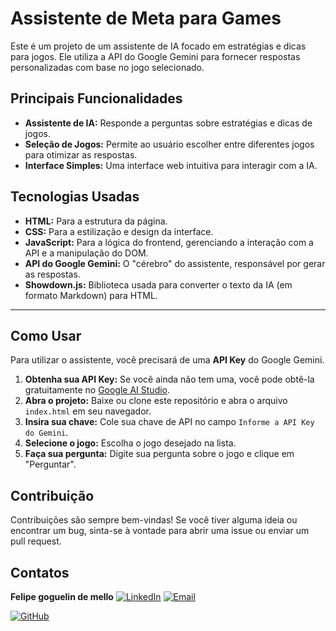 # Assistente de Meta para Games

Este é um projeto de um assistente de IA focado em estratégias e dicas para jogos. Ele utiliza a API do Google Gemini para fornecer respostas personalizadas com base no jogo selecionado.

## Principais Funcionalidades

* **Assistente de IA:** Responde a perguntas sobre estratégias e dicas de jogos.
* **Seleção de Jogos:** Permite ao usuário escolher entre diferentes jogos para otimizar as respostas.
* **Interface Simples:** Uma interface web intuitiva para interagir com a IA.

## Tecnologias Usadas

* **HTML:** Para a estrutura da página.
* **CSS:** Para a estilização e design da interface.
* **JavaScript:** Para a lógica do frontend, gerenciando a interação com a API e a manipulação do DOM.
* **API do Google Gemini:** O "cérebro" do assistente, responsável por gerar as respostas.
* **Showdown.js:** Biblioteca usada para converter o texto da IA (em formato Markdown) para HTML.

---

## Como Usar

Para utilizar o assistente, você precisará de uma **API Key** do Google Gemini.

1.  **Obtenha sua API Key:** Se você ainda não tem uma, você pode obtê-la gratuitamente no [Google AI Studio](https://aistudio.google.com/app/apikey).
2.  **Abra o projeto:** Baixe ou clone este repositório e abra o arquivo `index.html` em seu navegador.
3.  **Insira sua chave:** Cole sua chave de API no campo `Informe a API Key do Gemini`.
4.  **Selecione o jogo:** Escolha o jogo desejado na lista.
5.  **Faça sua pergunta:** Digite sua pergunta sobre o jogo e clique em "Perguntar".

## Contribuição

Contribuições são sempre bem-vindas! Se você tiver alguma ideia ou encontrar um bug, sinta-se à vontade para abrir uma issue ou enviar um pull request.

## Contatos

**Felipe goguelin de mello** 
[![LinkedIn](https://img.shields.io/badge/LinkedIn--blue?logo=linkedin&logoColor=white)](https://www.linkedin.com/in/felipe-goguelin-dev/)
[![Email](https://img.shields.io/badge/Email--red?logo=gmail&logoColor=white)](mailto:felipegoguelin@gmail.com)

[![GitHub](https://img.shields.io/badge/GitHub-181717?style=for-the-badge&logo=github&logoColor=white)](https://github.com/felipe-goguelin)



